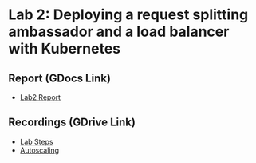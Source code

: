 # Lab 2: Deploying a request splitting ambassador and a load balancer with Kubernetes

## Report (GDocs Link)
- [Lab2 Report](https://docs.google.com/document/d/1iyAXRZ9Cl17ehmxNeYwmHcTBU70kkBp5XOg35wjiYtE/edit?usp=sharing)

## Recordings (GDrive Link)
- [Lab Steps](https://)
- [Autoscaling](https://)
